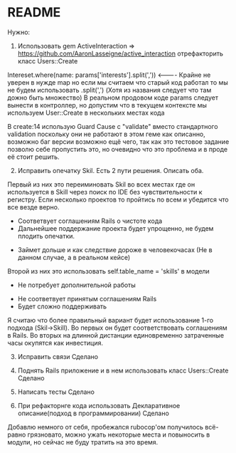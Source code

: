# README

Нужно:
1. Использовать gem ActiveInteraction => https://github.com/AaronLasseigne/active_interaction отрефакторить класс Users::Create 

Intereset.where(name: params['interests'].split(',')) <---- Крайне не уверен в нужде map но если мы считаем что старый код работал то мы не будем использовать .split(',') (Хотя из названия следует что там дожно быть множество)
В реальном продовом коде params следует вынести в контроллер, но допустим что в текущем контексте мы используем User::Create в нескольких местах кода

В create:14 использую Guard Cause с "validate" вместо стандартного validation поскольку они не работают в этом геме как описанно, возможно баг версии возможно ещё чего, так как это тестовое задание позволю себе пропустить это, но очевидно что это проблема и в проде её стоит решить.

2. Исправить опечатку Skil. Есть 2 пути решения. Описать оба.

Первый из них это переиминовать Skil во всех местах где он используется в Skill через поиск по IDE без чувствительности к регистру. Если несколько проектов то пройтись по всем и убедится что все везде верно.
+ Соответвует соглашениям Rails о чистоте кода
+ Дальнейшее поддержание проекта будет упрощенно, не будем плодить опечатки.
- Займет дольше и как следствие дороже в человекочасах (Не в данном случае, а в реальном кейсе)

Второй из них это использовать 
self.table_name = 'skills' в модели
+ Не потребует дополнительной работы
- Не соответвует принятым соглашениям Rails
- Будет сложно поддерживать

Я считаю что более правильный вариант будет использование 1-го подхода (Skil->Skill).
Во первых он будет соответствовать соглашениям в Rails.
Во вторых на длинной дистанции единовременно затраченные часы окупятся как инвестиция.

3. Исправить связи
Сделано

4. Поднять Rails приложение и в нем использовать класс Users::Create
Сделано

5. Написать тесты
Сделано

6. При рефакторнге кода использовать Декларативное описание(подход в программировании)
Сделано


Добавлю немного от себя, пробежался rubocop'ом получилось всё-равно грязновато, можно ужать некоторые места и повыносить в модули, но сейчас не буду тратить на это время.